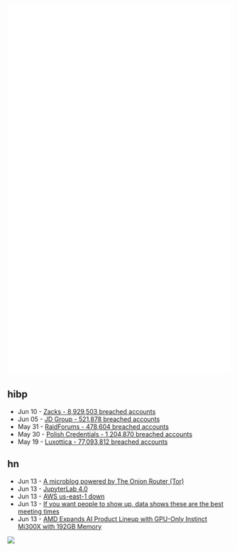 ![Metrics](https://raw.githubusercontent.com/phixion/phixion/master/metrics.svg)

## hibp

<!--
for https://github.com/phixion/phixion/blob/main/.github/workflows/feeds.yml
-->
<!--START_SECTION:haveibeenpwnd-->
- Jun 10 - [Zacks - 8,929,503 breached accounts](https://haveibeenpwned.com/PwnedWebsites#Zacks)
- Jun 05 - [JD Group - 521,878 breached accounts](https://haveibeenpwned.com/PwnedWebsites#JDGroup)
- May 31 - [RaidForums - 478,604 breached accounts](https://haveibeenpwned.com/PwnedWebsites#RaidForums)
- May 30 - [Polish Credentials - 1,204,870 breached accounts](https://haveibeenpwned.com/PwnedWebsites#PolishCredentials)
- May 19 - [Luxottica - 77,093,812 breached accounts](https://haveibeenpwned.com/PwnedWebsites#Luxottica)
<!--END_SECTION:haveibeenpwnd-->

## hn

<!--
for https://github.com/phixion/phixion/blob/main/.github/workflows/feeds.yml
-->
<!--START_SECTION:hn-->
- Jun 13 - [A microblog powered by The Onion Router (Tor)](https://play.google.com/store/apps/details?id=app.Blackpage.Blackpage&hl=en_US)
- Jun 13 - [JupyterLab 4.0](https://blog.jupyter.org/jupyterlab-4-0-is-here-388d05e03442?gi=692635ec8178)
- Jun 13 - [AWS us-east-1 down](https://news.ycombinator.com/item?id=36315300)
- Jun 13 - [If you want people to show up, data shows these are the best meeting times](https://blog.boomerangapp.com/2023/06/4-myths-and-1-truth-about-scheduling-meetings/)
- Jun 13 - [AMD Expands AI Product Lineup with GPU-Only Instinct Mi300X with 192GB Memory](https://www.anandtech.com/show/18915/amd-expands-mi300-family-with-mi300x-gpu-only-192gb-memory)
<!--END_SECTION:hn-->

<!--
for https://yhype.me
-->
![](https://hit.yhype.me/github/profile?user_id=13013670)
